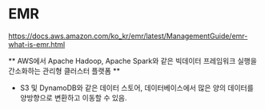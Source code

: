 # EMR
https://docs.aws.amazon.com/ko_kr/emr/latest/ManagementGuide/emr-what-is-emr.html

** AWS에서 Apache Hadoop, Apache Spark와 같은 빅데이터 프레임워크 실행을 간소화하는 관리형 클러스터 플랫폼 **

  - S3 및 DynamoDB와 같은 데이터 스토어, 데이터베이스에서 많은 양의 데이터를 양방향으로 변환하고 이동할 수 있음.
